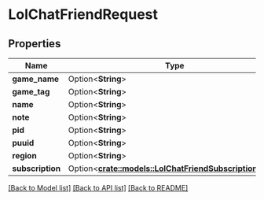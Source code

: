 # LolChatFriendRequest

## Properties

Name | Type | Description | Notes
------------ | ------------- | ------------- | -------------
**game_name** | Option<**String**> |  | [optional]
**game_tag** | Option<**String**> |  | [optional]
**name** | Option<**String**> |  | [optional]
**note** | Option<**String**> |  | [optional]
**pid** | Option<**String**> |  | [optional]
**puuid** | Option<**String**> |  | [optional]
**region** | Option<**String**> |  | [optional]
**subscription** | Option<[**crate::models::LolChatFriendSubscriptionType**](LolChatFriendSubscriptionType.md)> |  | [optional]

[[Back to Model list]](../README.md#documentation-for-models) [[Back to API list]](../README.md#documentation-for-api-endpoints) [[Back to README]](../README.md)


